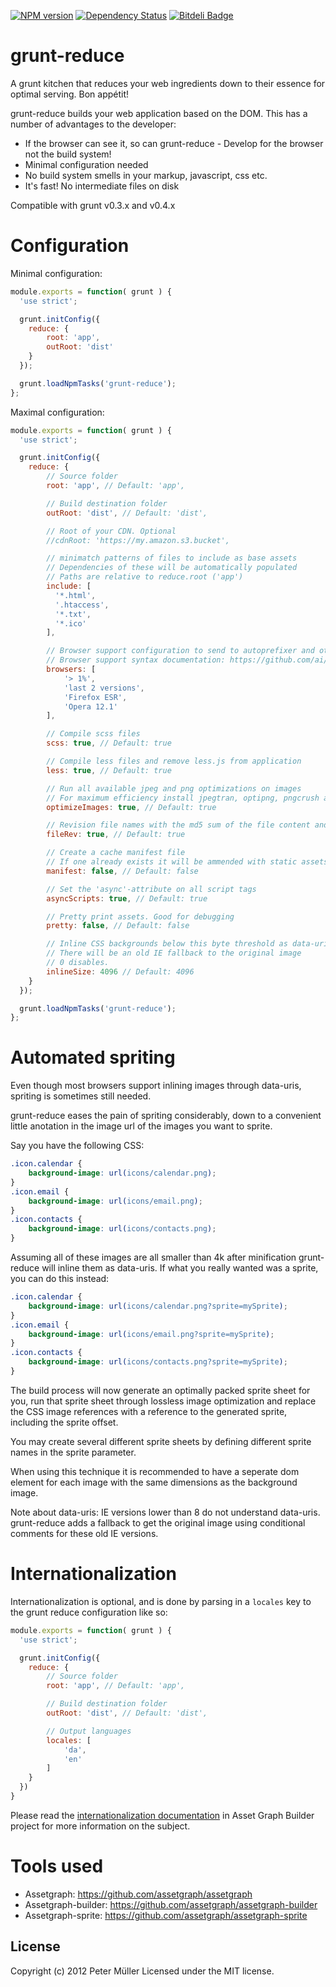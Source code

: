 [![NPM version](https://badge.fury.io/js/grunt-reduce.png)](http://badge.fury.io/js/grunt-reduce)
[![Dependency Status](https://david-dm.org/Munter/grunt-reduce.png)](https://david-dm.org/Munter/grunt-reduce)
[![Bitdeli Badge](https://d2weczhvl823v0.cloudfront.net/Munter/grunt-reduce/trend.png)](https://bitdeli.com/free "Bitdeli Badge")

# grunt-reduce

A grunt kitchen that reduces your web ingredients down to their essence for optimal serving. Bon appétit!

grunt-reduce builds your web application based on the DOM.
This has a number of advantages to the developer:
* If the browser can see it, so can grunt-reduce - Develop for the browser not the build system!
* Minimal configuration needed
* No build system smells in your markup, javascript, css etc.
* It's fast! No intermediate files on disk

Compatible with grunt v0.3.x and v0.4.x

# Configuration

Minimal configuration:
``` javascript
module.exports = function( grunt ) {
  'use strict';

  grunt.initConfig({
    reduce: {
        root: 'app',
        outRoot: 'dist'
    }
  });

  grunt.loadNpmTasks('grunt-reduce');
};
```

Maximal configuration:
``` javascript
module.exports = function( grunt ) {
  'use strict';

  grunt.initConfig({
    reduce: {
        // Source folder
        root: 'app', // Default: 'app',

        // Build destination folder
        outRoot: 'dist', // Default: 'dist',

        // Root of your CDN. Optional
        //cdnRoot: 'https://my.amazon.s3.bucket',

        // minimatch patterns of files to include as base assets
        // Dependencies of these will be automatically populated
        // Paths are relative to reduce.root ('app')
        include: [
          '*.html',
          '.htaccess',
          '*.txt',
          '*.ico'
        ],

        // Browser support configuration to send to autoprefixer and other transforms.
        // Browser support syntax documentation: https://github.com/ai/autoprefixer#browsers
        browsers: [
            '> 1%',
            'last 2 versions',
            'Firefox ESR',
            'Opera 12.1'
        ],

        // Compile scss files
        scss: true, // Default: true

        // Compile less files and remove less.js from application
        less: true, // Default: true

        // Run all available jpeg and png optimizations on images
        // For maximum efficiency install jpegtran, optipng, pngcrush and pngquant
        optimizeImages: true, // Default: true

        // Revision file names with the md5 sum of the file content and move to /static/
        fileRev: true, // Default: true

        // Create a cache manifest file
        // If one already exists it will be ammended with static assets
        manifest: false, // Default: false

        // Set the 'async'-attribute on all script tags
        asyncScripts: true, // Default: true

        // Pretty print assets. Good for debugging
        pretty: false, // Default: false

        // Inline CSS backgrounds below this byte threshold as data-uris
        // There will be an old IE fallback to the original image
        // 0 disables.
        inlineSize: 4096 // Default: 4096
    }
  });

  grunt.loadNpmTasks('grunt-reduce');
};
```

# Automated spriting
Even though most browsers support inlining images through data-uris, spriting is sometimes still needed.

grunt-reduce eases the pain of spriting considerably, down to a convenient little anotation in the image url of the images you want to sprite.

Say you have the following CSS:
``` CSS
.icon.calendar {
    background-image: url(icons/calendar.png);
}
.icon.email {
    background-image: url(icons/email.png);
}
.icon.contacts {
    background-image: url(icons/contacts.png);
}
```

Assuming all of these images are all smaller than 4k after minification grunt-reduce will inline them as data-uris. If what you really wanted was a sprite, you can do this instead:

``` CSS
.icon.calendar {
    background-image: url(icons/calendar.png?sprite=mySprite);
}
.icon.email {
    background-image: url(icons/email.png?sprite=mySprite);
}
.icon.contacts {
    background-image: url(icons/contacts.png?sprite=mySprite);
}
```

The build process will now generate an optimally packed sprite sheet for you, run that sprite sheet through lossless image optimization and replace the CSS image references with a reference to the generated sprite, including the sprite offset.

You may create several different sprite sheets by defining different sprite names in the sprite parameter.

When using this technique it is recommended to have a seperate dom element for each image with the same dimensions as the background image.

Note about data-uris: IE versions lower than 8 do not understand data-uris. grunt-reduce adds a fallback to get the original image using conditional comments for these old IE versions.


# Internationalization
Internationalization is optional, and is done by parsing in a `locales` key to the grunt reduce configuration like so:

``` javascript
module.exports = function( grunt ) {
  'use strict';

  grunt.initConfig({
    reduce: {
        // Source folder
        root: 'app', // Default: 'app',

        // Build destination folder
        outRoot: 'dist', // Default: 'dist',

        // Output languages
        locales: [
            'da',
            'en'
        ]
    }
  })
}
```

Please read the [internationalization documentation](https://github.com/assetgraph/assetgraph-builder#internationalization) in Asset Graph Builder project for more information on the subject.


# Tools used
* Assetgraph: https://github.com/assetgraph/assetgraph
* Assetgraph-builder: https://github.com/assetgraph/assetgraph-builder
* Assetgraph-sprite: https://github.com/assetgraph/assetgraph-sprite


## License
Copyright (c) 2012 Peter Müller
Licensed under the MIT license.



